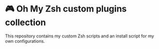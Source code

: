 # 🎮 Oh My Zsh custom plugins collection

This repository contains my custom Zsh scripts and an install script for my own configurations.
